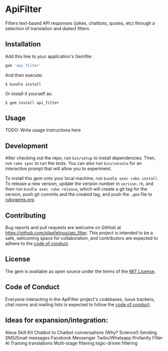 # ApiFilter

Filters text-based API responses (jokes, chatbots, quotes, etc) through a selection of translation and dialect filters

## Installation

Add this line to your application's Gemfile:

```ruby
gem 'api_filter'
```

And then execute:

    $ bundle install

Or install it yourself as:

    $ gem install api_filter

## Usage

TODO: Write usage instructions here

## Development

After checking out the repo, run `bin/setup` to install dependencies. Then, run `rake spec` to run the tests. You can also run `bin/console` for an interactive prompt that will allow you to experiment.

To install this gem onto your local machine, run `bundle exec rake install`. To release a new version, update the version number in `version.rb`, and then run `bundle exec rake release`, which will create a git tag for the version, push git commits and the created tag, and push the `.gem` file to [rubygems.org](https://rubygems.org).

## Contributing

Bug reports and pull requests are welcome on GitHub at https://github.com/silasfelinus/api_filter. This project is intended to be a safe, welcoming space for collaboration, and contributors are expected to adhere to the [code of conduct](https://github.com/silasfelinus/api_filter/blob/master/CODE_OF_CONDUCT.md).

## License

The gem is available as open source under the terms of the [MIT License](https://opensource.org/licenses/MIT).

## Code of Conduct

Everyone interacting in the ApiFilter project's codebases, issue trackers, chat rooms and mailing lists is expected to follow the [code of conduct](https://github.com/silasfelinus/api_filter/blob/master/CODE_OF_CONDUCT.md).


## Ideas for expansion/integration:

Alexa Skill Kit
Chatbot to Chatbot conversations (Why? Science!)
Sending SMS/Email messages
Facebook Messenger
Twilio/Whatsapp
Profanity Filter
AI Training
translations
Multi-stage filtering
logic-driven filtering


